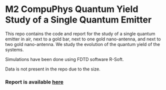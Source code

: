# M2 CompuPhys Quantum Yield Study of a Single Quantum Emitter

This repo contains the code and report for the study of a single quantum emitter in air, next to a gold bar, next to one gold nano-antenna, and next to two gold nano-antenna. We study the evolution of the quantum yield of the systems.

Simulations have been done using FDTD software R-Soft.

Data is not present in the repo due to the size.

### Report is available [here](/report/AQO-report-leo_bechet.pdf)